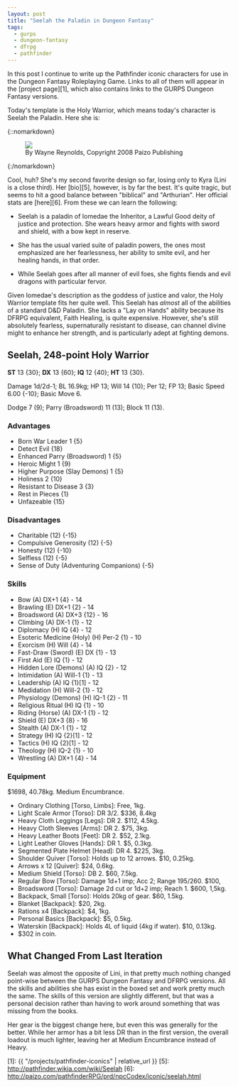```yaml
---
layout: post
title: "Seelah the Paladin in Dungeon Fantasy"
tags:
  - gurps
  - dungeon-fantasy
  - dfrpg
  - pathfinder
---
```


In this post I continue to write up the Pathfinder iconic characters for use in
the Dungeon Fantasy Roleplaying Game.  Links to all of them will appear in
the [project page][1], which also contains links to the GURPS Dungeon Fantasy
versions.

Today's template is the Holy Warrior, which means today's character is Seelah
the Paladin. Here she is:

{::nomarkdown}
<figure>
  <img src="{{ "/assets/Seelah.jpg" | absolute_url }}"/>
  <figcaption>By Wayne Reynolds, Copyright 2008 Paizo Publishing</figcaption>
</figure>
{:/nomarkdown}

Cool, huh? She's my second favorite design so far, losing only to Kyra (Lini is
a close third). Her [bio][5], however, is by far the best. It's quite tragic,
but seems to hit a good balance between "biblical" and "Arthurian". Her official
stats are [here][6]. From these we can learn the following:

- Seelah is a paladin of Iomedae the Inheritor, a Lawful Good deity of justice
  and protection. She wears heavy armor and fights with sword and shield, with a
  bow kept in reserve.

- She has the usual varied suite of paladin powers, the ones most emphasized are
  her fearlessness, her ability to smite evil, and her healing hands, in that
  order.

- While Seelah goes after all manner of evil foes, she fights fiends and evil
  dragons with particular fervor.

Given Iomedae's description as the goddess of justice and valor, the Holy
Warrior template fits her quite well. This Seelah has _almost_ all of the
abilities of a standard D&D Paladin. She lacks a "Lay on Hands" ability because
its DFRPG equivalent, Faith Healing, is quite expensive. However, she's still
absolutely fearless, supernaturally resistant to disease, can channel divine
might to enhance her strength, and is particularly adept at fighting demons.

## Seelah, 248-point Holy Warrior

**ST** 13 {30}; **DX** 13 {60}; **IQ** 12 {40}; **HT** 13 {30}.

Damage 1d/2d-1; BL 16.9kg; HP 13; Will 14 {10}; Per 12; FP 13; Basic Speed 6.00
{-10}; Basic Move 6.

Dodge 7 (9); Parry (Broadsword) 11 (13); Block 11 (13).

### Advantages

- Born War Leader 1 {5}
- Detect Evil {18}
- Enhanced Parry (Broadsword) 1 {5}
- Heroic Might 1 {9}
- Higher Purpose (Slay Demons) 1 {5}
- Holiness 2 {10}
- Resistant to Disease 3 {3}
- Rest in Pieces {1}
- Unfazeable {15}

### Disadvantages

- Charitable (12) {-15}
- Compulsive Generosity (12) {-5}
- Honesty (12) {-10}
- Selfless (12) {-5}
- Sense of Duty (Adventuring Companions) {-5}

### Skills

- Bow (A) DX+1 {4} - 14
- Brawling (E) DX+1 {2} - 14
- Broadsword (A) DX+3 {12} - 16
- Climbing (A) DX-1 {1} - 12
- Diplomacy (H) IQ {4} - 12
- Esoteric Medicine (Holy) (H) Per-2 {1} - 10
- Exorcism (H) Will {4} - 14
- Fast-Draw (Sword) (E) DX {1} - 13
- First Aid (E) IQ {1} - 12
- Hidden Lore (Demons) (A) IQ {2} - 12
- Intimidation (A) Will-1 {1} - 13
- Leadership (A) IQ {1}[1] - 12
- Medidation (H) Will-2 {1} - 12
- Physiology (Demons) (H) IQ-1 {2} - 11
- Religious Ritual (H) IQ {1} - 10
- Riding (Horse) (A) DX-1 {1} - 12
- Shield (E) DX+3 {8} - 16
- Stealth (A) DX-1 {1} - 12
- Strategy (H) IQ {2}[1] - 12
- Tactics (H) IQ {2}[1] - 12
- Theology (H) IQ-2 {1} - 10
- Wrestling (A) DX+1 {4} - 14

### Equipment

$1698, 40.78kg. Medium Encumbrance.

- Ordinary Clothing [Torso, Limbs]: Free, 1kg.
- Light Scale Armor [Torso]: DR 3/2. $336, 8.4kg
- Heavy Cloth Leggings [Legs]: DR 2. $112, 4.5kg.
- Heavy Cloth Sleeves [Arms]: DR 2. $75, 3kg.
- Heavy Leather Boots [Feet]: DR 2. $52, 2.1kg.
- Light Leather Gloves [Hands]: DR 1. $5, 0.3kg.
- Segmented Plate Helmet [Head]: DR 4. $225, 3kg.
- Shoulder Quiver [Torso]: Holds up to 12 arrows. $10, 0.25kg.
- Arrows x 12 [Quiver]: $24, 0.6kg.
- Medium Shield [Torso]: DB 2. $60, 7.5kg.
- Regular Bow [Torso]: Damage 1d+1 imp; Acc 2; Range 195/260. $100,
- Broadsword [Torso]: Damage 2d cut or 1d+2 imp; Reach 1. $600, 1,5kg.
- Backpack, Small [Torso]: Holds 20kg of gear. $60, 1.5kg.
- Blanket [Backpack]: $20, 2kg.
- Rations x4 [Backpack]: $4, 1kg.
- Personal Basics [Backpack]: $5, 0.5kg.
- Waterskin [Backpack]: Holds 4L of liquid (4kg if water). $10, 0.13kg.
- $302 in coin.

## What Changed From Last Iteration

Seelah was almost the opposite of Lini, in that pretty much nothing changed
point-wise between the GURPS Dungeon Fantasy and DFRPG versions. All the skills
and abilities she has exist in the boxed set and work pretty much the same. The
skills of this version are slightly different, but that was a personal decision
rather than having to work around something that was missing from the books.

Her gear is the biggest change here, but even this was generally for the
better. While her armor has a bit less DR than in the first version, the overall
loadout is much lighter, leaving her at Medium Encumbrance instead of Heavy.


[^1]: +1 from Born War Leader



[1]: {{ "/projects/pathfinder-iconics" | relative_url }}
[5]: http://pathfinder.wikia.com/wiki/Seelah
[6]: http://paizo.com/pathfinderRPG/prd/npcCodex/iconic/seelah.html
